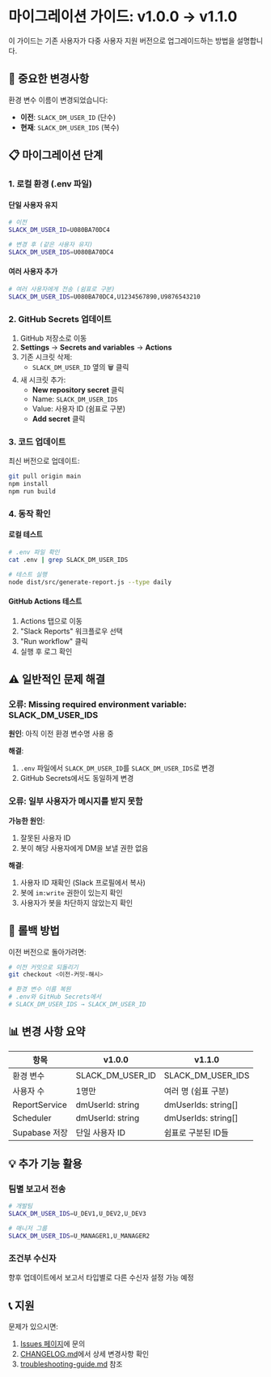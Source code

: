# 마이그레이션 가이드: v1.0.0 → v1.1.0

이 가이드는 기존 사용자가 다중 사용자 지원 버전으로 업그레이드하는 방법을 설명합니다.

## 🚨 중요한 변경사항

환경 변수 이름이 변경되었습니다:
- **이전**: `SLACK_DM_USER_ID` (단수)
- **현재**: `SLACK_DM_USER_IDS` (복수)

## 📋 마이그레이션 단계

### 1. 로컬 환경 (.env 파일)

#### 단일 사용자 유지
```bash
# 이전
SLACK_DM_USER_ID=U080BA70DC4

# 변경 후 (같은 사용자 유지)
SLACK_DM_USER_IDS=U080BA70DC4
```

#### 여러 사용자 추가
```bash
# 여러 사용자에게 전송 (쉼표로 구분)
SLACK_DM_USER_IDS=U080BA70DC4,U1234567890,U9876543210
```

### 2. GitHub Secrets 업데이트

1. GitHub 저장소로 이동
2. **Settings** → **Secrets and variables** → **Actions**
3. 기존 시크릿 삭제:
   - `SLACK_DM_USER_ID` 옆의 🗑️ 클릭
4. 새 시크릿 추가:
   - **New repository secret** 클릭
   - Name: `SLACK_DM_USER_IDS`
   - Value: 사용자 ID (쉼표로 구분)
   - **Add secret** 클릭

### 3. 코드 업데이트

최신 버전으로 업데이트:
```bash
git pull origin main
npm install
npm run build
```

### 4. 동작 확인

#### 로컬 테스트
```bash
# .env 파일 확인
cat .env | grep SLACK_DM_USER_IDS

# 테스트 실행
node dist/src/generate-report.js --type daily
```

#### GitHub Actions 테스트
1. Actions 탭으로 이동
2. "Slack Reports" 워크플로우 선택
3. "Run workflow" 클릭
4. 실행 후 로그 확인

## ⚠️ 일반적인 문제 해결

### 오류: Missing required environment variable: SLACK_DM_USER_IDS

**원인**: 아직 이전 환경 변수명 사용 중

**해결**:
1. `.env` 파일에서 `SLACK_DM_USER_ID`를 `SLACK_DM_USER_IDS`로 변경
2. GitHub Secrets에서도 동일하게 변경

### 오류: 일부 사용자가 메시지를 받지 못함

**가능한 원인**:
1. 잘못된 사용자 ID
2. 봇이 해당 사용자에게 DM을 보낼 권한 없음

**해결**:
1. 사용자 ID 재확인 (Slack 프로필에서 복사)
2. 봇에 `im:write` 권한이 있는지 확인
3. 사용자가 봇을 차단하지 않았는지 확인

## 🔄 롤백 방법

이전 버전으로 돌아가려면:

```bash
# 이전 커밋으로 되돌리기
git checkout <이전-커밋-해시>

# 환경 변수 이름 복원
# .env와 GitHub Secrets에서
# SLACK_DM_USER_IDS → SLACK_DM_USER_ID
```

## 📊 변경 사항 요약

| 항목 | v1.0.0 | v1.1.0 |
|------|--------|--------|
| 환경 변수 | SLACK_DM_USER_ID | SLACK_DM_USER_IDS |
| 사용자 수 | 1명만 | 여러 명 (쉼표 구분) |
| ReportService | dmUserId: string | dmUserIds: string[] |
| Scheduler | dmUserId: string | dmUserIds: string[] |
| Supabase 저장 | 단일 사용자 ID | 쉼표로 구분된 ID들 |

## 💡 추가 기능 활용

### 팀별 보고서 전송
```bash
# 개발팀
SLACK_DM_USER_IDS=U_DEV1,U_DEV2,U_DEV3

# 매니저 그룹
SLACK_DM_USER_IDS=U_MANAGER1,U_MANAGER2
```

### 조건부 수신자
향후 업데이트에서 보고서 타입별로 다른 수신자 설정 가능 예정

## 📞 지원

문제가 있으시면:
1. [Issues 페이지](https://github.com/garimto81/slack-report-automation/issues)에 문의
2. [CHANGELOG.md](CHANGELOG.md)에서 상세 변경사항 확인
3. [troubleshooting-guide.md](troubleshooting-guide.md) 참조